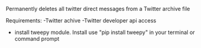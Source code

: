 Permanently deletes all twitter direct messages from a Twitter archive file

Requirements:
-Twitter achive
-Twitter developer api access
- install tweepy module. Install use "pip install tweepy" in your terminal or command prompt